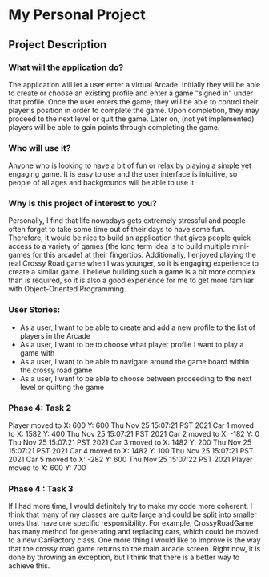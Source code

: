 # My Personal Project

## Project Description

### What will the application do?
The application will let a user enter a virtual Arcade. Initially they will be able to create or choose an existing
profile and enter a game "signed in" under that profile. Once the user enters the game, they will be able to control
their player's position in order to complete the game. Upon completion, they may proceed to the next level or quit 
the game. Later on, (not yet implemented) players will be able to gain points through completing the game. 

### Who will use it?
Anyone who is looking to have a bit of fun or relax by playing a simple yet engaging game. It is easy to use and 
the user interface is intuitive, so people of all ages and backgrounds will be able to use it.

### Why is this project of interest to you?
Personally, I find that life nowadays gets extremely stressful and people often forget to take some time out of 
their days to have some fun. Therefore, it would be nice to build an application that gives people quick access to a 
variety of games (the long term idea is to build multiple mini-games for this arcade) at their fingertips. 
Additionally, I  enjoyed playing the real Crossy Road game when I was younger, so it is engaging experience to
create a similar game. I believe building such a game is a bit more complex than is required, so it is also a good 
experience for me to get more familiar with Object-Oriented Programming. 

### User Stories:
- As a user, I want to be able to create and add a new profile to the list of players in the Arcade
- As a user, I want to be to choose what player profile I want to play a game with
- As a user, I want to be able to navigate around the game board within the crossy road game
- As a user, I want to be able to choose between proceeding to the next level or quitting the game

### Phase 4: Task 2 
Player moved to X: 600 Y: 600
Thu Nov 25 15:07:21 PST 2021
Car 1 moved to X: 1582 Y: 400
Thu Nov 25 15:07:21 PST 2021
Car 2 moved to X: -182 Y: 0
Thu Nov 25 15:07:21 PST 2021
Car 3 moved to X: 1482 Y: 200
Thu Nov 25 15:07:21 PST 2021
Car 4 moved to X: 1482 Y: 100
Thu Nov 25 15:07:21 PST 2021
Car 5 moved to X: -282 Y: 600
Thu Nov 25 15:07:22 PST 2021
Player moved to X: 600 Y: 700

### Phase 4 : Task 3 
If I had more time, I would definitely try to make my code more coherent. I think that many of my classes are
quite large and could be split into smaller ones that have one specific responsibility. For example, CrossyRoadGame
has many method for generating and replacing cars, which could be moved to a new CarFactory class. One more thing I 
would like to improve is the way that the crossy road game returns to the main arcade screen. Right now, it is done 
by throwing an exception, but I think that there is a better way to achieve this. 